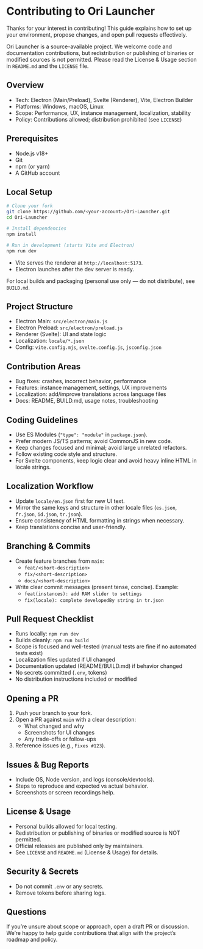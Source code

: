 # Contributing to Ori Launcher

Thanks for your interest in contributing! This guide explains how to set up your environment, propose changes, and open pull requests effectively.

Ori Launcher is a source-available project. We welcome code and documentation contributions, but redistribution or publishing of binaries or modified sources is not permitted. Please read the License & Usage section in `README.md` and the `LICENSE` file.

## Overview
- Tech: Electron (Main/Preload), Svelte (Renderer), Vite, Electron Builder
- Platforms: Windows, macOS, Linux
- Scope: Performance, UX, instance management, localization, stability
- Policy: Contributions allowed; distribution prohibited (see `LICENSE`)

## Prerequisites
- Node.js v18+
- Git
- npm (or yarn)
- A GitHub account

## Local Setup
```bash
# Clone your fork
git clone https://github.com/<your-account>/Ori-Launcher.git
cd Ori-Launcher

# Install dependencies
npm install

# Run in development (starts Vite and Electron)
npm run dev
```
- Vite serves the renderer at `http://localhost:5173`.
- Electron launches after the dev server is ready.

For local builds and packaging (personal use only — do not distribute), see `BUILD.md`.

## Project Structure
- Electron Main: `src/electron/main.js`
- Electron Preload: `src/electron/preload.js`
- Renderer (Svelte): UI and state logic
- Localization: `locale/*.json`
- Config: `vite.config.mjs`, `svelte.config.js`, `jsconfig.json`

## Contribution Areas
- Bug fixes: crashes, incorrect behavior, performance
- Features: instance management, settings, UX improvements
- Localization: add/improve translations across language files
- Docs: README, BUILD.md, usage notes, troubleshooting

## Coding Guidelines
- Use ES Modules (`"type": "module"` in `package.json`).
- Prefer modern JS/TS patterns; avoid CommonJS in new code.
- Keep changes focused and minimal; avoid large unrelated refactors.
- Follow existing code style and structure.
- For Svelte components, keep logic clear and avoid heavy inline HTML in locale strings.

## Localization Workflow
- Update `locale/en.json` first for new UI text.
- Mirror the same keys and structure in other locale files (`es.json`, `fr.json`, `id.json`, `tr.json`).
- Ensure consistency of HTML formatting in strings when necessary.
- Keep translations concise and user-friendly.

## Branching & Commits
- Create feature branches from `main`:
  - `feat/<short-description>`
  - `fix/<short-description>`
  - `docs/<short-description>`
- Write clear commit messages (present tense, concise). Example:
  - `feat(instances): add RAM slider to settings`
  - `fix(locale): complete developedBy string in tr.json`

## Pull Request Checklist
- Runs locally: `npm run dev`
- Builds cleanly: `npm run build`
- Scope is focused and well-tested (manual tests are fine if no automated tests exist)
- Localization files updated if UI changed
- Documentation updated (README/BUILD.md) if behavior changed
- No secrets committed (`.env`, tokens)
- No distribution instructions included or modified

## Opening a PR
1. Push your branch to your fork.
2. Open a PR against `main` with a clear description:
   - What changed and why
   - Screenshots for UI changes
   - Any trade-offs or follow-ups
3. Reference issues (e.g., `Fixes #123`).

## Issues & Bug Reports
- Include OS, Node version, and logs (console/devtools).
- Steps to reproduce and expected vs actual behavior.
- Screenshots or screen recordings help.

## License & Usage
- Personal builds allowed for local testing.
- Redistribution or publishing of binaries or modified source is NOT permitted.
- Official releases are published only by maintainers.
- See `LICENSE` and `README.md` (License & Usage) for details.

## Security & Secrets
- Do not commit `.env` or any secrets.
- Remove tokens before sharing logs.

## Questions
If you’re unsure about scope or approach, open a draft PR or discussion. We’re happy to help guide contributions that align with the project’s roadmap and policy.